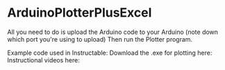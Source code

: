 # ArduinoPlotterPlusExcel
All you need to do is upload the Arduino code to your Arduino (note down which port you're using to upload)
Then run the Plotter program.

Example code used in Instructable:
Download the .exe for plotting here:
Instructional videos here:


